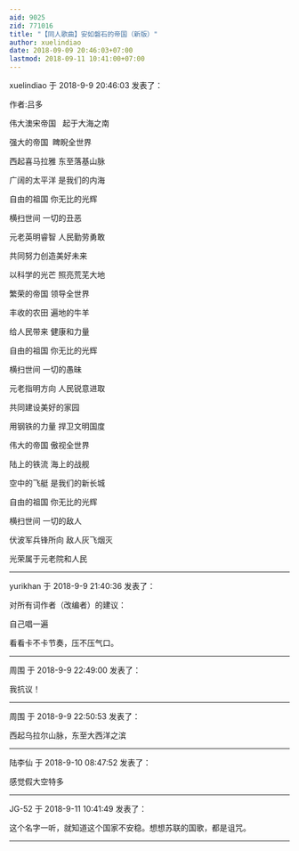 ```yaml
---
aid: 9025
zid: 771016
title: "【同人歌曲】安如磐石的帝国（新版）"
author: xuelindiao
date: 2018-09-09 20:46:03+07:00
lastmod: 2018-09-11 10:41:00+07:00
---
```


xuelindiao 于 2018-9-9 20:46:03 发表了：

作者:吕多

伟大澳宋帝国&nbsp;&nbsp; 起于大海之南

强大的帝国&nbsp; 睥睨全世界

西起喜马拉雅 东至落基山脉

广阔的太平洋 是我们的内海

自由的祖国 你无比的光辉

横扫世间 一切的丑恶

元老英明睿智 人民勤劳勇敢

共同努力创造美好未来

以科学的光芒 照亮荒芜大地

繁荣的帝国 领导全世界

丰收的农田 遍地的牛羊

给人民带来 健康和力量

自由的祖国 你无比的光辉

横扫世间 一切的愚昧

元老指明方向 人民锐意进取

共同建设美好的家园

用钢铁的力量 捍卫文明国度

伟大的帝国 傲视全世界

陆上的铁流 海上的战舰

空中的飞艇 是我们的新长城

自由的祖国 你无比的光辉

横扫世间 一切的敌人

伏波军兵锋所向 敌人灰飞烟灭

光荣属于元老院和人民

---

yurikhan 于 2018-9-9 21:40:36 发表了：

对所有词作者（改编者）的建议：

自己唱一遍

看看卡不卡节奏，压不压气口。

---

周围 于 2018-9-9 22:49:00 发表了：

我抗议！

---

周围 于 2018-9-9 22:50:53 发表了：

西起乌拉尔山脉，东至大西洋之滨

---

陆李仙 于 2018-9-10 08:47:52 发表了：

感觉假大空特多

---

JG-52 于 2018-9-11 10:41:49 发表了：

这个名字一听，就知道这个国家不安稳。想想苏联的国歌，都是诅咒。

---
